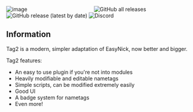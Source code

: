 ![image](https://github.com/1teq/tag2/assets/112202105/bb6aeb7f-4fe8-4484-8835-0dc7ef851651)
⠀⠀⠀⠀⠀⠀⠀⠀⠀⠀⠀⠀⠀⠀⠀⠀⠀![GitHub all releases](https://img.shields.io/github/downloads/1teq/tag2/total?logo=GitHub) ![GitHub release (latest by date)](https://img.shields.io/github/v/release/1teq/tag2?logo=Github) ![Discord](https://img.shields.io/discord/1100275289893912697?logo=Discord&logoColor=%23FFFFFF)



## Information
Tag2 is a modern, simpler adaptation of EasyNick, now better and bigger.

Tag2 features:
- An easy to use plugin if you're not into modules
- Heavily modifiable and editable nametags
- Simple scripts, can be modified extremely easily
- Good UI
- A badge system for nametags
- Even more!
